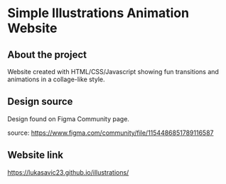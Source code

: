 # Simple Illustrations Animation Website

## About the project

Website created with HTML/CSS/Javascript showing fun transitions and animations in a collage-like style.

## Design source

Design found on Figma Community page.

source: https://www.figma.com/community/file/1154486851789116587

## Website link

https://lukasavic23.github.io/illustrations/
